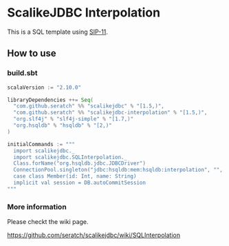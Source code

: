 # ScalikeJDBC Interpolation

This is a SQL template using [SIP-11](http://docs.scala-lang.org/sips/pending/string-interpolation.html).

## How to use

### build.sbt

```scala
scalaVersion := "2.10.0"

libraryDependencies ++= Seq(
  "com.github.seratch" %% "scalikejdbc" % "[1.5,)",
  "com.github.seratch" %% "scalikejdbc-interpolation" % "[1.5,)",
  "org.slf4j" % "slf4j-simple" % "[1.7,)"
  "org.hsqldb" % "hsqldb" % "[2,)"
)

initialCommands := """
  import scalikejdbc._
  import scalikejdbc.SQLInterpolation._
  Class.forName("org.hsqldb.jdbc.JDBCDriver")
  ConnectionPool.singleton("jdbc:hsqldb:mem:hsqldb:interpolation", "", "")
  case class Member(id: Int, name: String)
  implicit val session = DB.autoCommitSession
"""
```


### More information

Please checkt the wiki page.

https://github.com/seratch/scalikejdbc/wiki/SQLInterpolation

